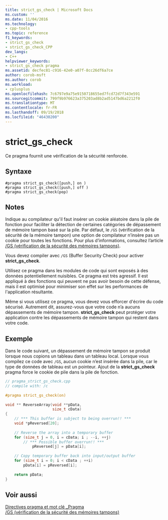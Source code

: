 ```yaml
---
title: strict_gs_check | Microsoft Docs
ms.custom: ''
ms.date: 11/04/2016
ms.technology:
- cpp-tools
ms.topic: reference
f1_keywords:
- strict_gs_check
- strict_gs_check_CPP
dev_langs:
- C++
helpviewer_keywords:
- strict_gs_check pragma
ms.assetid: decfec81-c916-42e0-a07f-8cc26df6a7ce
author: corob-msft
ms.author: corob
ms.workload:
- cplusplus
ms.openlocfilehash: 7c6797e9a75e9150718655ed7fcd72d7f343e591
ms.sourcegitcommit: 799f9b976623a375203ad8b2ad5147bd6a2212f0
ms.translationtype: MT
ms.contentlocale: fr-FR
ms.lasthandoff: 09/19/2018
ms.locfileid: "46430200"
---
```

# <a name="strictgscheck"></a>strict_gs_check
Ce pragma fournit une vérification de la sécurité renforcée.  
  
## <a name="syntax"></a>Syntaxe  
  
```  
#pragma strict_gs_check([push,] on )   
#pragma strict_gs_check([push,] off )   
#pragma strict_gs_check(pop)  
```  
  
## <a name="remarks"></a>Notes  
 
Indique au compilateur qu'il faut insérer un cookie aléatoire dans la pile de fonction pour faciliter la détection de certaines catégories de dépassement de mémoire tampon basé sur la pile. Par défaut, le `/GS` (vérification de la sécurité de la mémoire tampon) une option de compilateur n’insère pas un cookie pour toutes les fonctions. Pour plus d’informations, consultez l’article [/GS (vérification de la sécurité des mémoires tampons)](../build/reference/gs-buffer-security-check.md).  
  
Vous devez compiler avec `/GS` (Buffer Security Check) pour activer **strict_gs_check**.  
  
Utilisez ce pragma dans les modules de code qui sont exposés à des données potentiellement nuisibles. Ce pragma est très agressif. Il est appliqué à des fonctions qui peuvent ne pas avoir besoin de cette défense, mais il est optimisé pour minimiser son effet sur les performances de l'application résultante.  
  
Même si vous utilisez ce pragma, vous devez vous efforcer d'écrire du code sécurisé. Autrement dit, assurez-vous que votre code n’a aucuns dépassements de mémoire tampon. **strict_gs_check** peut protéger votre application contre les dépassements de mémoire tampon qui restent dans votre code.  
  
## <a name="example"></a>Exemple  
 
Dans le code suivant, un dépassement de mémoire tampon se produit lorsque nous copions un tableau dans un tableau local. Lorsque vous compilez ce code avec `/GS`, aucun cookie n’est insérée dans la pile, car le type de données de tableau est un pointeur. Ajout de la **strict_gs_check** pragma force le cookie de pile dans la pile de fonction.  
  
```cpp  
// pragma_strict_gs_check.cpp  
// compile with: /c  
  
#pragma strict_gs_check(on)  
  
void ** ReverseArray(void **pData,  
                     size_t cData)  
{  
    // *** This buffer is subject to being overrun!! ***  
    void *pReversed[20];  
  
    // Reverse the array into a temporary buffer  
    for (size_t j = 0, i = cData; i ; --i, ++j)  
        // *** Possible buffer overrun!! ***  
            pReversed[j] = pData[i];   
  
    // Copy temporary buffer back into input/output buffer  
    for (size_t i = 0; i < cData ; ++i)   
        pData[i] = pReversed[i];  
  
    return pData;  
}  
```  
  
## <a name="see-also"></a>Voir aussi  
 
[Directives pragma et mot clé _Pragma](../preprocessor/pragma-directives-and-the-pragma-keyword.md)<br/>
[/GS (vérification de la sécurité des mémoires tampons)](../build/reference/gs-buffer-security-check.md)